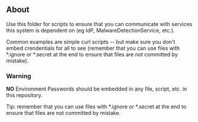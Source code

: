 ## About ##

Use this folder for scripts to ensure that you can communicate with services this system is dependent on (eg IdP, MalwareDetectionService, etc.).

Common examples are simple curl scripts -- but make sure you don't embed crendentials for all to see (remember that you can use files with *.ignore or *.secret at the end to ensure that files are not committed by mistake).

### Warning ###

**NO** Environment Passwords should be embedded in any file, script, etc. in this repository.

Tip: remember that you can use files with *.ignore or *.secret at the end to ensure that files are not committed by mistake.